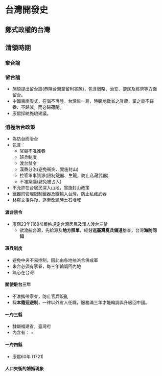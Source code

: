 # 台灣開發史
## 鄭式政權的台灣
## 清領時期
### 棄台論
### 留台論
+ 施琅提出留台論(恭陳台灣棄留利害疏)，包含戰略、治安、便民及經濟等方面留台。
+ 中國東南形式，在海不再陸，台灣雖一島，時腹地數省之屏蔽，棄之責不歸番、不歸賊，而必歸荷蘭。
+ 康熙採納施琅建議。 
### 消極治台政策
+ 為防台而治台
+ 包含：
    + 官員不准攜眷
    + 班兵制度
    + 渡台禁令
    + 漢番分治(避免衝突、實施封山)
    + 控管軍事資源(限制鐵器、生鐵，防止私藏武器)
    + 不准築牆(避免被占入)
+ 不允許在台居民深入山地，實施封山政策
+ 鐵器的管理限制鐵器及鐵輸入台灣，防止私藏武器
+ 林爽文事件後，逐漸改建時土石墻城
#### 渡台禁令
+ 康熙23年(1684)嚴格規定台灣居民及漢人渡台三禁
    + 欲渡航台灣，先給源及**地方照單**，經**分巡臺灣夏兵備道**稽查，台灣**海防同知**
#### 班兵制度
+ 避免中央不易控制，因此由各地抽派合併成軍
+ 來台必須有家眷，每三年輪調回內地
+ 無心在台灣
#### 關使駐台三年
+ 不准攜帶家眷，防止官兵叛亂
+ 採**本籍迴避制**，一律以外省人任職，服務滿三年才能輪調與升級回中國。
#### 一府三縣
+ 隸屬福建省，臺灣府
+ 內含有：
    + 
#### 一府四縣
+ 康熙60年 (1721)
#### 人口失衡的婚姻現象